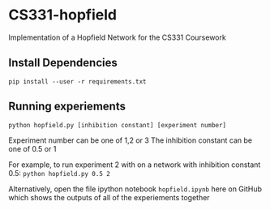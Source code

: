 # CS331-hopfield
Implementation of a Hopfield Network for the CS331 Coursework

## Install Dependencies
`pip install --user -r requirements.txt`

## Running experiements
`python hopfield.py [inhibition constant] [experiment number]`

Experiment number can be one of 1,2 or 3
The inhibition constant can be one of 0.5 or 1

For example, to run experiment 2 with on a network with inhibition constant 0.5:
`python hopfield.py 0.5 2`

Alternatively, open the file ipython notebook `hopfield.ipynb` here on GitHub which shows the outputs of all of the experiements together
